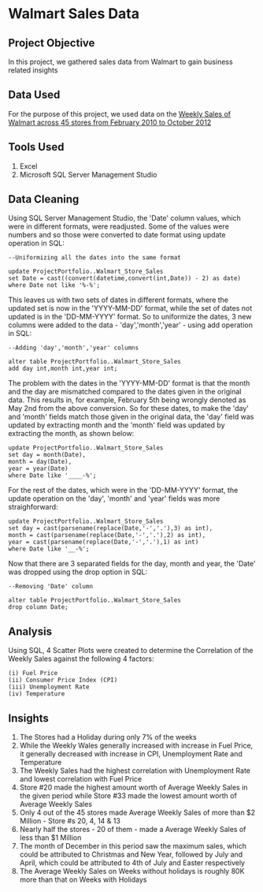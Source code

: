 # Walmart Sales Data

## Project Objective

In this project, we gathered sales data from Walmart to gain business related insights

## Data Used

For the purpose of this project, we used data on the <a href = "https://www.kaggle.com/datasets/rutuspatel/walmart-dataset-retail"> Weekly Sales of Walmart across 45 stores from February 2010 to October 2012 </a>

## Tools Used

1. Excel
2. Microsoft SQL Server Management Studio

## Data Cleaning

Using SQL Server Management Studio, the 'Date' column values, which were in different formats, were readjusted. Some of the values were numbers and so those were converted to date format using update operation in SQL:

    --Uniformizing all the dates into the same format

    update ProjectPortfolio..Walmart_Store_Sales
    set Date = cast((convert(datetime,convert(int,Date)) - 2) as date)
    where Date not like '%-%';

This leaves us with two sets of dates in different formats, where the updated set is now in the 'YYYY-MM-DD' format, while the set of dates not updated is in the 'DD-MM-YYYY' format. So to uniformize the dates, 3 new columns were added to the data - 'day','month','year' - using add operation in SQL:

    --Adding 'day','month','year' columns
    
    alter table ProjectPortfolio..Walmart_Store_Sales
    add day int,month int,year int;

The problem with the dates in the 'YYYY-MM-DD' format is that the month and the day are mismatched compared to the dates given in the original data. This results in, for example, February 5th being wrongly denoted as May 2nd from the above conversion. So for these dates, to make the 'day' and 'month' fields match those given in the original data, the 'day' field was updated by extracting month and the 'month' field was updated by extracting the month, as shown below:

    update ProjectPortfolio..Walmart_Store_Sales
    set day = month(Date),
    month = day(Date),
    year = year(Date)
    where Date like '____-%';

For the rest of the dates, which were in the 'DD-MM-YYYY' format, the update operation on the 'day', 'month' and 'year' fields was more straighforward:

    update ProjectPortfolio..Walmart_Store_Sales
    set day = cast(parsename(replace(Date,'-','.'),3) as int),
    month = cast(parsename(replace(Date,'-','.'),2) as int),
    year = cast(parsename(replace(Date,'-','.'),1) as int)
    where Date like '__-%';

Now that there are 3 separated fields for the day, month and year, the 'Date' was dropped using the drop option in SQL:

    --Removing 'Date' column

    alter table ProjectPortfolio..Walmart_Store_Sales
    drop column Date;

## Analysis

Using SQL, 4 Scatter Plots were created to determine the Correlation of the Weekly Sales against the following 4 factors:

    (i) Fuel Price
    (ii) Consumer Price Index (CPI)
    (iii) Unemployment Rate
    (iv) Temperature



## Insights

1. The Stores had a Holiday during only 7% of the weeks
2. While the Weekly Wales generally increased with increase in Fuel Price, it generally decreased with increase in CPI, Unemployment Rate and Temperature
3. The Weekly Sales had the highest correlation with Unemployment Rate and lowest correlation with Fuel Price
4. Store #20 made the highest amount worth of Average Weekly Sales in the given period while Store #33 made the lowest amount worth of Average Weekly Sales
5. Only 4 out of the 45 stores made Average Weekly Sales of more than $2 Million - Store #s 20, 4, 14 & 13
6. Nearly half the stores - 20 of them - made a Average Weekly Sales of less than $1 Million
7. The month of December in this period saw the maximum sales, which could be attributed to Christmas and New Year, followed by July and April, which could be attributed to 4th of July and Easter respectively
8. The Average Weekly Sales on Weeks without holidays is roughly 80K more than that on Weeks with Holidays
